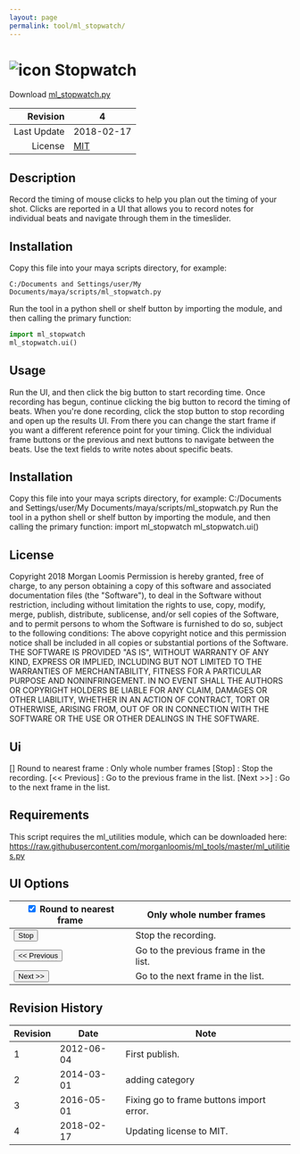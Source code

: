 ```yaml
---
layout: page
permalink: tool/ml_stopwatch/
---
```


# ![icon](https://raw.githubusercontent.com/morganloomis/ml_tools/master/icons//ml_stopwatch.png) Stopwatch
Download [ml_stopwatch.py](https://raw.githubusercontent.com/morganloomis/ml_tools/master/ml_stopwatch.py)

| Revision | 4 |
|---:|---|
| Last Update | 2018-02-17 |
| License | [MIT](https://opensource.org/licenses/MIT) |

## Description

 Record the timing of mouse clicks to help you plan out the timing of your shot. Clicks are reported in a UI that allows you to record notes for individual beats and navigate through them in the timeslider. 

## Installation

Copy this file into your maya scripts directory, for example:

`C:/Documents and Settings/user/My Documents/maya/scripts/ml_stopwatch.py`

Run the tool in a python shell or shelf button by importing the module, 
and then calling the primary function:

```python
import ml_stopwatch
ml_stopwatch.ui()
```

## Usage

 Run the UI, and then click the big button to start recording time. Once recording has begun, continue clicking the big button to record the timing of beats. When you're done recording, click the stop button to stop recording and open up the results UI. From there you can change the start frame if you want a different reference point for your timing. Click the individual frame buttons or the previous and next buttons to navigate between the beats. Use the text fields to write notes about specific beats. 

## Installation

 Copy this file into your maya scripts directory, for example: C:/Documents and Settings/user/My Documents/maya/scripts/ml_stopwatch.py Run the tool in a python shell or shelf button by importing the module, and then calling the primary function: import ml_stopwatch ml_stopwatch.ui() 

## License

 Copyright 2018 Morgan Loomis Permission is hereby granted, free of charge, to any person obtaining a copy of this software and associated documentation files (the "Software"), to deal in the Software without restriction, including without limitation the rights to use, copy, modify, merge, publish, distribute, sublicense, and/or sell copies of the Software, and to permit persons to whom the Software is furnished to do so, subject to the following conditions: The above copyright notice and this permission notice shall be included in all copies or substantial portions of the Software. THE SOFTWARE IS PROVIDED "AS IS", WITHOUT WARRANTY OF ANY KIND, EXPRESS OR IMPLIED, INCLUDING BUT NOT LIMITED TO THE WARRANTIES OF MERCHANTABILITY, FITNESS FOR A PARTICULAR PURPOSE AND NONINFRINGEMENT. IN NO EVENT SHALL THE AUTHORS OR COPYRIGHT HOLDERS BE LIABLE FOR ANY CLAIM, DAMAGES OR OTHER LIABILITY, WHETHER IN AN ACTION OF CONTRACT, TORT OR OTHERWISE, ARISING FROM, OUT OF OR IN CONNECTION WITH THE SOFTWARE OR THE USE OR OTHER DEALINGS IN THE SOFTWARE. 

## Ui

 [] Round to nearest frame : Only whole number frames [Stop] : Stop the recording. [<< Previous] : Go to the previous frame in the list. [Next >>] : Go to the next frame in the list. 

## Requirements

 This script requires the ml_utilities module, which can be downloaded here: https://raw.githubusercontent.com/morganloomis/ml_tools/master/ml_utilities.py 

## UI Options


|<input type="checkbox" checked="yes"> Round to nearest frame|Only whole number frames||
|---|---|---|
|<button type="button">Stop</button>|Stop the recording.||
|<button type="button"><< Previous</button>|Go to the previous frame in the list.||
|<button type="button">Next >></button>|Go to the next frame in the list.||

## Revision History

| Revision | Date | Note|
|---|---|---|
|1|2012-06-04|First publish.|
|2|2014-03-01|adding category|
|3|2016-05-01|Fixing go to frame buttons import error.|
|4|2018-02-17|Updating license to MIT.|
